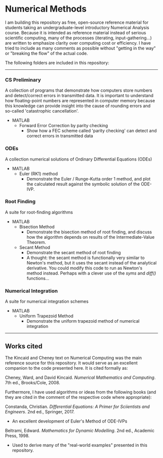 # Numerical Methods
I am building this repository as free, open-source reference material for students taking an undergraduate-level introductory Numerical Analysis course. Because it is intended as reference material instead of serious scientific computing, many of the processes (iterating, input-gathering...) are written to emphasize clarity over computing cost or efficiency. I have tried to include as many comments as possible without "getting in the way" or "breaking the flow" of the actual code.

The following folders are included in this repository:

----

### CS Preliminary

A collection of programs that demonstrate how computers store numbers and detect/correct errors in transmitted data. It is important to understand how floating-point numbers are represented in computer memory because this knowledge can provide insight into the cause of rounding errors and so-called 'catastrophic cancellation'. 
  - MATLAB
    - Forward Error Correction by parity checking
      - Show how a FEC scheme called 'parity checking' can detect and correct errors in transmitted data

### ODEs

A collection numerical solutions of Ordinary Differential Equations (ODEs) 
  - MATLAB
    - Euler (RK1) method
      - Demonstrate the Euler / Runge-Kutta order 1 method, and plot the calculated result against the symbolic solution of the ODE-IVP.

### Root Finding

  A suite for root-finding algorithms
  - MATLAB 
    - Bisection Method
      - Demonstrate the bisection method of root finding, and discuss how the algorithm depends on results of the Intermediate-Value Theorem.
    - Secant Method
      - Demonstrate the secant method of root finding
      - A thought: the secant method is functionally very similar to Newton's method, but it uses the secant instead of the analytical derivative. You could modify this code to run as Newton's method instead. Perhaps with a clever use of the *syms* and *diff()* functions...
    
### Numerical Integration

  A suite for numerical integration schemes
  - MATLAB
    - Uniform Trapezoid Method
      - Demonstrate the uniform trapezoid method of numerical integration

----

## Works cited

The Kincaid and Cheney text on Numerical Computing was the main reference source for this repository. It would serve as an excellent companion to the code presented here. It is cited formally as:

Cheney, Ward, and David Kincaid. *Numerical Mathematics and Computing*. 7th ed., Brooks/Cole, 2008. 

Furthermore, I have used algorithms or ideas from the following books (and they are cited in the comment of the respective code where appropriate):

Constanda, Christian. *Differential Equations: A Primer for Sciientists and Engineers*. 2nd ed., Springer, 2017.
  - An excellent development of Euler's Method of ODE-IVPs
  
Beltrami, Edward. *Mathematics for Dynamic Modelling*. 2nd ed., Academic Press, 1998.
  - Used to derive many of the "real-world examples" presented in this repository.
